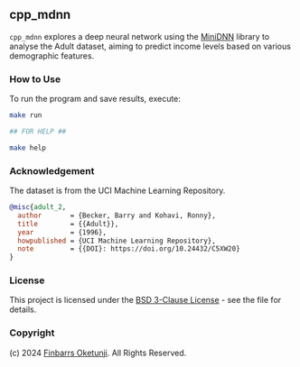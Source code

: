 ## cpp_mdnn

`cpp_mdnn` explores a deep neural network using the [MiniDNN](https://github.com/yixuan/MiniDNN) library to analyse the Adult dataset, aiming to predict income levels based on various demographic features.

### How to Use

To run the program and save results, execute:

```sh
make run

## FOR HELP ##

make help
```

### Acknowledgement

The dataset is from the UCI Machine Learning Repository.

```bibtex
@misc{adult_2,
  author       = {Becker, Barry and Kohavi, Ronny},
  title        = {{Adult}},
  year         = {1996},
  howpublished = {UCI Machine Learning Repository},
  note         = {{DOI}: https://doi.org/10.24432/C5XW20}
}
```

### License

This project is licensed under the [BSD 3-Clause License](LICENSE) - see the file for details.

### Copyright

(c) 2024 [Finbarrs Oketunji](https://finbarrs.eu). All Rights Reserved.
